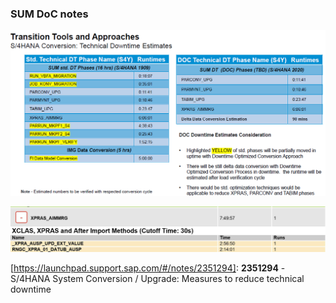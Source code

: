 ### SUM DoC notes



![image-20210914111659469](HANA%20SUM%20DoC.assets/image-20210914111659469-16316398220872.png)





![img](HANA%20SUM%20DoC.assets/clip_image001-16316397808371.jpg)



[https://launchpad.support.sap.com/#/notes/2351294]: **2351294** - S/4HANA System Conversion / Upgrade: Measures to reduce technical downtime

